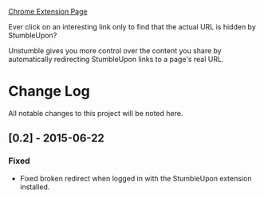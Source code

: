 [Chrome Extension Page](https://chrome.google.com/webstore/detail/unstumble/pmifhkljbaaaiobphihehgipahcmdgdh?hl=en-US&gl=US)

Ever click on an interesting link only to find that the actual URL is hidden by StumbleUpon?

Unstumble gives you more control over the content you share by automatically redirecting StumbleUpon links to a page's real URL.

# Change Log
All notable changes to this project will be noted here.

## [0.2] - 2015-06-22
### Fixed
- Fixed broken redirect when logged in with the StumbleUpon extension installed.
